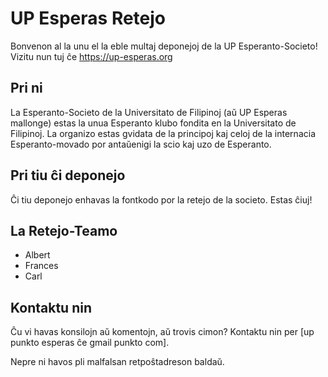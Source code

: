 # UP Esperas Retejo
Bonvenon al la unu el la eble multaj deponejoj de la UP Esperanto-Societo! Vizitu nun tuj ĉe https://up-esperas.org

## Pri ni
La Esperanto-Societo de la Universitato de Filipinoj (aŭ UP Esperas mallonge) estas la unua Esperanto klubo fondita en la Universitato de Filipinoj. La organizo estas gvidata de la principoj kaj celoj de la internacia Esperanto-movado por antaŭenigi la scio kaj uzo de Esperanto.

## Pri tiu ĉi deponejo
Ĉi tiu deponejo enhavas la fontkodo por la retejo de la societo. Estas ĉiuj!

## La Retejo-Teamo
- Albert
- Frances
- Carl

## Kontaktu nin
Ĉu vi havas konsilojn aŭ komentojn, aŭ trovis cimon? Kontaktu nin per [up punkto esperas ĉe gmail punkto com].

Nepre ni havos pli malfalsan retpoŝtadreson baldaŭ.